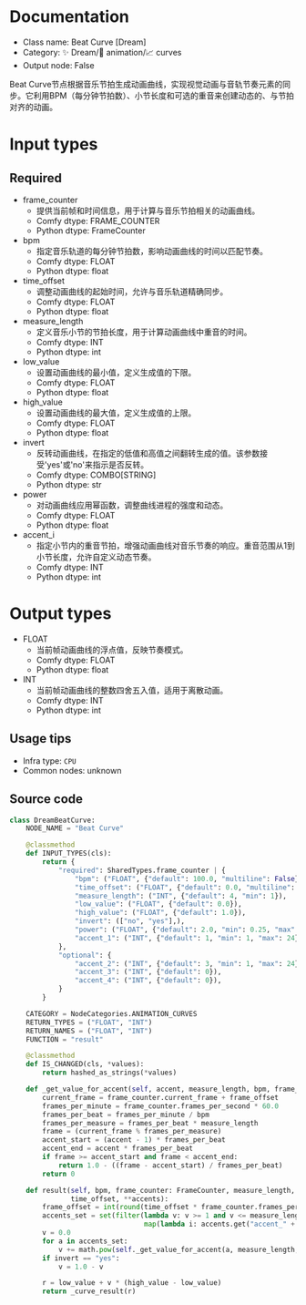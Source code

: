 
# Documentation
- Class name: Beat Curve [Dream]
- Category: ✨ Dream/🎥 animation/📈 curves
- Output node: False

Beat Curve节点根据音乐节拍生成动画曲线，实现视觉动画与音轨节奏元素的同步。它利用BPM（每分钟节拍数）、小节长度和可选的重音来创建动态的、与节拍对齐的动画。

# Input types
## Required
- frame_counter
    - 提供当前帧和时间信息，用于计算与音乐节拍相关的动画曲线。
    - Comfy dtype: FRAME_COUNTER
    - Python dtype: FrameCounter
- bpm
    - 指定音乐轨道的每分钟节拍数，影响动画曲线的时间以匹配节奏。
    - Comfy dtype: FLOAT
    - Python dtype: float
- time_offset
    - 调整动画曲线的起始时间，允许与音乐轨道精确同步。
    - Comfy dtype: FLOAT
    - Python dtype: float
- measure_length
    - 定义音乐小节的节拍长度，用于计算动画曲线中重音的时间。
    - Comfy dtype: INT
    - Python dtype: int
- low_value
    - 设置动画曲线的最小值，定义生成值的下限。
    - Comfy dtype: FLOAT
    - Python dtype: float
- high_value
    - 设置动画曲线的最大值，定义生成值的上限。
    - Comfy dtype: FLOAT
    - Python dtype: float
- invert
    - 反转动画曲线，在指定的低值和高值之间翻转生成的值。该参数接受'yes'或'no'来指示是否反转。
    - Comfy dtype: COMBO[STRING]
    - Python dtype: str
- power
    - 对动画曲线应用幂函数，调整曲线进程的强度和动态。
    - Comfy dtype: FLOAT
    - Python dtype: float
- accent_i
    - 指定小节内的重音节拍，增强动画曲线对音乐节奏的响应。重音范围从1到小节长度，允许自定义动态节奏。
    - Comfy dtype: INT
    - Python dtype: int

# Output types
- FLOAT
    - 当前帧动画曲线的浮点值，反映节奏模式。
    - Comfy dtype: FLOAT
    - Python dtype: float
- INT
    - 当前帧动画曲线的整数四舍五入值，适用于离散动画。
    - Comfy dtype: INT
    - Python dtype: int


## Usage tips
- Infra type: `CPU`
- Common nodes: unknown


## Source code
```python
class DreamBeatCurve:
    NODE_NAME = "Beat Curve"

    @classmethod
    def INPUT_TYPES(cls):
        return {
            "required": SharedTypes.frame_counter | {
                "bpm": ("FLOAT", {"default": 100.0, "multiline": False}),
                "time_offset": ("FLOAT", {"default": 0.0, "multiline": False}),
                "measure_length": ("INT", {"default": 4, "min": 1}),
                "low_value": ("FLOAT", {"default": 0.0}),
                "high_value": ("FLOAT", {"default": 1.0}),
                "invert": (["no", "yes"],),
                "power": ("FLOAT", {"default": 2.0, "min": 0.25, "max": 4}),
                "accent_1": ("INT", {"default": 1, "min": 1, "max": 24}),
            },
            "optional": {
                "accent_2": ("INT", {"default": 3, "min": 1, "max": 24}),
                "accent_3": ("INT", {"default": 0}),
                "accent_4": ("INT", {"default": 0}),
            }
        }

    CATEGORY = NodeCategories.ANIMATION_CURVES
    RETURN_TYPES = ("FLOAT", "INT")
    RETURN_NAMES = ("FLOAT", "INT")
    FUNCTION = "result"

    @classmethod
    def IS_CHANGED(cls, *values):
        return hashed_as_strings(*values)

    def _get_value_for_accent(self, accent, measure_length, bpm, frame_counter: FrameCounter, frame_offset):
        current_frame = frame_counter.current_frame + frame_offset
        frames_per_minute = frame_counter.frames_per_second * 60.0
        frames_per_beat = frames_per_minute / bpm
        frames_per_measure = frames_per_beat * measure_length
        frame = (current_frame % frames_per_measure)
        accent_start = (accent - 1) * frames_per_beat
        accent_end = accent * frames_per_beat
        if frame >= accent_start and frame < accent_end:
            return 1.0 - ((frame - accent_start) / frames_per_beat)
        return 0

    def result(self, bpm, frame_counter: FrameCounter, measure_length, low_value, high_value, power, invert,
               time_offset, **accents):
        frame_offset = int(round(time_offset * frame_counter.frames_per_second))
        accents_set = set(filter(lambda v: v >= 1 and v <= measure_length,
                                 map(lambda i: accents.get("accent_" + str(i), -1), range(30))))
        v = 0.0
        for a in accents_set:
            v += math.pow(self._get_value_for_accent(a, measure_length, bpm, frame_counter, frame_offset), power)
        if invert == "yes":
            v = 1.0 - v

        r = low_value + v * (high_value - low_value)
        return _curve_result(r)

```
